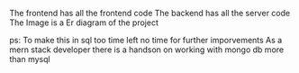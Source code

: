 The frontend has all the frontend code
The backend has all the server code
The Image is a Er diagram of the project


ps: To make this in sql too time left no time for further imporvements
As a mern stack developer there is a handson on working with mongo db more than mysql
